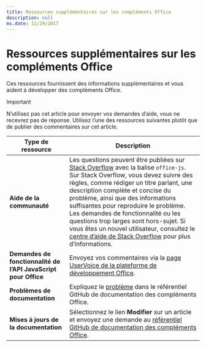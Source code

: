 ```yaml
---
title: Ressources supplémentaires sur les compléments Office
description: null
ms.date: 11/29/2017
---
```


# <a name="office-add-ins-additional-resources"></a>Ressources supplémentaires sur les compléments Office

Ces ressources fournissent des informations supplémentaires et vous aident à développer des compléments Office.

> [!IMPORTANT]
> N’utilisez pas cet article pour envoyer vos demandes d’aide, vous ne recevrez pas de réponse. Utilisez l’une des ressources suivantes plutôt que de publier des commentaires sur cet article. 

|**Type de ressource**                    | **Description**                                                
|----------------------------|---------------------------------
|**Aide de la communauté** | Les questions peuvent être publiées sur [Stack Overflow](https://stackoverflow.com/questions/tagged/office-js) avec la balise `office-js`. Sur Stack Overflow, vous devez suivre des règles, comme rédiger un titre parlant, une description complète et concise du problème, ainsi que des informations suffisantes pour reproduire le problème. Les demandes de fonctionnalité ou les questions trop larges sont hors-sujet. Si vous êtes un nouvel utilisateur, consultez le [centre d’aide de Stack Overflow](https://stackoverflow.com/help/how-to-ask) pour plus d’informations.
|**Demandes de fonctionnalité de l’API JavaScript pour Office**| Envoyez vos commentaires via la <a href="https://officespdev.uservoice.com/" target="_blank">page UserVoice de la plateforme de développement Office</a>.
|**Problèmes de documentation**| Expliquez le <a href="https://github.com/officedev/office-js-docs-pr/issues" target="_blank">problème</a> dans le référentiel GitHub de documentation des compléments Office.
|**Mises à jours de la documentation**| Sélectionnez le lien **Modifier** sur un article et envoyez une demande au <a href="https://github.com/officedev/office-js-docs-pr" target="_blank">référentiel GitHub de documentation des compléments Office</a>.
